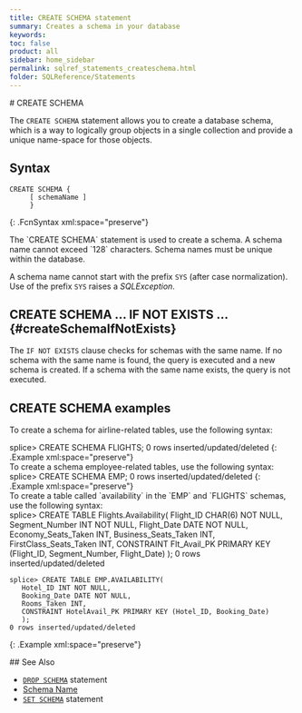 ```yaml
---
title: CREATE SCHEMA statement
summary: Creates a schema in your database
keywords:
toc: false
product: all
sidebar: home_sidebar
permalink: sqlref_statements_createschema.html
folder: SQLReference/Statements
---
```

<section>
<div class="TopicContent" data-swiftype-index="true" markdown="1">
# CREATE SCHEMA

The `CREATE SCHEMA` statement allows you to create a database schema,
which is a way to logically group objects in a single collection and
provide a unique name-space for those objects.

## Syntax

<div class="fcnWrapperWide" markdown="1">

    CREATE SCHEMA {
         [ schemaName ]
         }
{: .FcnSyntax xml:space="preserve"}

</div>
The `CREATE SCHEMA` statement is used to create a schema. A schema name
cannot exceed `128` characters. Schema names must be unique within the
database.

A schema name cannot start with the prefix `SYS` (after case
normalization). Use of the prefix `SYS` raises a *SQLException*.

## CREATE SCHEMA ... IF NOT EXISTS ...    {#createSchemaIfNotExists}

The `IF NOT EXISTS` clause checks for schemas with the same name. If no schema with the same name is found, the query is executed and a new schema is created. If a schema with the same name exists, the query is not executed.

## CREATE SCHEMA examples

To create a schema for airline-related tables, use the following syntax:

<div class="preWrapper" markdown="1">
    splice> CREATE SCHEMA FLIGHTS;
    0 rows inserted/updated/deleted
{: .Example xml:space="preserve"}

</div>
To create a schema employee-related tables, use the following syntax:

<div class="preWrapper" markdown="1">
    splice> CREATE SCHEMA EMP;
    0 rows inserted/updated/deleted
{: .Example xml:space="preserve"}

</div>
To create a table called `availability` in the `EMP` and `FLIGHTS`
schemas, use the following syntax:

<div class="preWrapperWide" markdown="1">
    splice> CREATE TABLE Flights.Availability(
       Flight_ID CHAR(6) NOT NULL,
       Segment_Number INT NOT NULL,
       Flight_Date DATE NOT NULL,
       Economy_Seats_Taken INT,
       Business_Seats_Taken INT,
       FirstClass_Seats_Taken INT,
       CONSTRAINT Flt_Avail_PK
       PRIMARY KEY (Flight_ID, Segment_Number, Flight_Date)
       );
    0 rows inserted/updated/deleted

    splice> CREATE TABLE EMP.AVAILABILITY(
       Hotel_ID INT NOT NULL,
       Booking_Date DATE NOT NULL,
       Rooms_Taken INT,
       CONSTRAINT HotelAvail_PK PRIMARY KEY (Hotel_ID, Booking_Date)
       );
    0 rows inserted/updated/deleted
{: .Example xml:space="preserve"}

</div>
## See Also

* [`DROP SCHEMA`](sqlref_statements_dropschema.html) statement
* [Schema Name](sqlref_identifiers_types.html#SchemaName)
* [`SET SCHEMA`](sqlref_statements_setschema.html) statement

</div>
</section>
